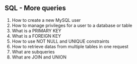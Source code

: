SQL - More queries
------------------
1. How to create a new MySQL user
2. How to manage privileges for a user to a database or table
3. What is a PRIMARY KEY
4. What is a FOREIGN KEY
5. How to use NOT NULL and UNIQUE constraints
6. How to retrieve datas from multiple tables in one request
7. What are subqueries
8. What are JOIN and UNION
